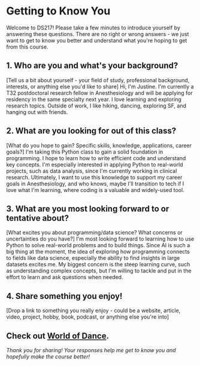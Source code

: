 # Getting to Know You

Welcome to DS217! Please take a few minutes to introduce yourself by answering these questions. There are no right or wrong answers - we just want to get to know you better and understand what you're hoping to get from this course.

## 1. Who are you and what's your background?
[Tell us a bit about yourself - your field of study, professional background, interests, or anything else you'd like to share]
Hi, I'm Justine. I'm currently a T32 postdoctoral research fellow in Anesthesiology and will be applying for residency in the same specialty next year. I love learning and exploring research topics. Outside of work, I like hiking, dancing, exploring SF, and hanging out with friends.
## 2. What are you looking for out of this class?
[What do you hope to gain? Specific skills, knowledge, applications, career goals?]
I'm taking this Python class to gain a solid foundation in programming. I hope to learn how to write efficient code and understand key concepts. I'm especially interested in applying Python to real-world projects, such as data analysis, since I'm currently working in clinical research. Ultimately, I want to use this knowledge to support my career goals in Anesthesiology, and who knows, maybe I'll transition to tech if I love what I'm learning, where coding is a valuable and widely-used tool.
## 3. What are you most looking forward to or tentative about?
[What excites you about programming/data science? What concerns or uncertainties do you have?]
I'm most looking forward to learning how to use Python to solve real-world problems and to build things. Since AI is such a big thing at the moment, the idea of exploring how programming connects to fields like data science, especially the ability to find insights in large datasets excites me. My biggest concern is the steep learning curve, such as understanding complex concepts, but I'm willing to tackle and put in the effort to learn and ask questions when needed.
## 4. Share something you enjoy!
[Drop a link to something you really enjoy - could be a website, article, video, project, hobby, book, podcast, or anything else you're into]

Check out [World of Dance](https://www.youtube.com/channel/UC8xib1EjaAbsstncxXSUNZg).
---

*Thank you for sharing! Your responses help me get to know you and hopefully make the course better!*